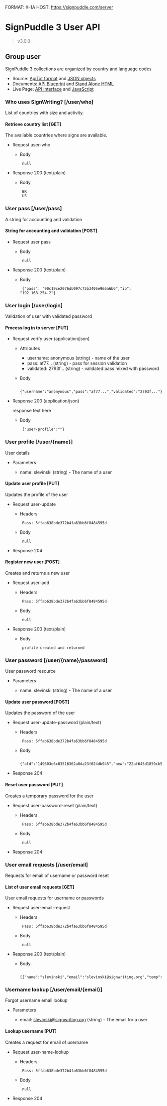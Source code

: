 FORMAT: X-1A
HOST: https://signpuddle.com/server

# SignPuddle 3 User API
> v3.0.0

## Group user
SignPuddle 3 collections are organized by country and language codes

+ Source: [ApiTxt format](../src/user.txt) and [JSON objects](../src/user.json)
+ Documents: [API Blueprint](../doc/user.md) and [Stand Alone HTML](../doc/user.htm)
+ Live Page: [API Interface](../api/user.html) and [JavaScript](../api/user.js)

### Who uses SignWriting? [/user/who]
List of countries with size and activity.

#### Retrieve country list [GET]
The available countries where signs are available.

+ Request user-who

     + Body

            null

+ Response 200 (text/plain)

     + Body

            BR
            US

### User pass [/user/pass]
A string for accounting and validation

#### String for accounting and validation [POST]

+ Request user pass

     + Body

            null

+ Response 200 (text/plain)

     + Body

            {"pass": "90c19ce2076db097c75b3406e966a6b6","ip": "192.168.254.2"}

### User login [/user/login]
Validation of user with validated password

#### Process log in to server [PUT]

+ Request verify user (application/json)

     + Attributes
         + username: anonymous (string) - name of the user
         + pass: af77... (string) - pass for session validation
         + validated: 2793f... (string) - validated pass mixed with password

     + Body

            {"username":"anonymous","pass":"af77...","validated":"2793f..."}

+ Response 200 (application/json)

     response text here

     + Body

            {"user-profile":""}

### User profile [/user/{name}]
User details

+ Parameters

     + name: slevinski (string) - The name of a user

#### Update user profile [PUT]
Updates the profile of the user

+ Request user-update

     + Headers

            Pass: 5ffab638bde372b4fa63bb6f8484595d

     + Body

            null

+ Response 204

#### Register new user [POST]
Creates and returns a new user

+ Request user-add

     + Headers

            Pass: 5ffab638bde372b4fa63bb6f8484595d

     + Body

            null

+ Response 200 (text/plain)

     + Body

            profile created and returned

### User password [/user/{name}/password]
User password resource

+ Parameters

     + name: slevinski (string) - The name of a user

#### Update user password [POST]
Updates the password of the user

+ Request user-update-password (plain/text)

     + Headers

            Pass: 5ffab638bde372b4fa63bb6f8484595d

     + Body

            {"old":"149603e6c03516362a8da23f624db945","new":"22af645d1859cb5ca6da0c484f1f37ea"}

+ Response 204

#### Reset user password [PUT]
Creates a temporary password for the user

+ Request user-password-reset (plain/text)

     + Headers

            Pass: 5ffab638bde372b4fa63bb6f8484595d

     + Body

            null

+ Response 204

### User email requests [/user/email]
Requests for email of username or password reset

#### List of user email requests [GET]
User email requests for username or passwords

+ Request user-email-request

     + Headers

            Pass: 5ffab638bde372b4fa63bb6f8484595d

     + Body

            null

+ Response 200 (text/plain)

     + Body

            [{"name":"slevinski","email":"slevinski@signwriting.org","temp":"username"}]

### Username lookup [/user/email/{email}]
Forgot username email lookup

+ Parameters

     + email: slevinski@signwriting.org (string) - The email for a user

#### Lookup username [PUT]
Creates a request for email of username

+ Request user-name-lookup

     + Headers

            Pass: 5ffab638bde372b4fa63bb6f8484595d

     + Body

            null

+ Response 204

